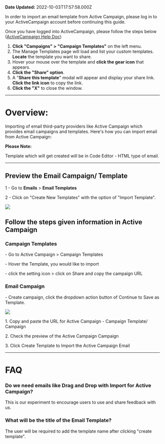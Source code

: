 **Date Updated:** 2022-10-03T17:57:58.000Z

In order to import an email template from Active Campaign, please log in to your ActiveCampaign account before continuing this guide. 

  
Once you have logged into ActiveCampaign, please follow the steps below ([ActiveCampaign Help Doc](https://help.activecampaign.com/hc/en-us/articles/115000754050-How-to-share-a-campaign-template))

1. **Click "Campaigns" > "Campaign Templates"** on the left menu.
2. The Manage Templates page will load and list your custom templates. **Locate** the template you want to share.
3. Hover your mouse over the template and **click the gear icon** that appears.
4. **Click the "Share" option**.
5. A "**Share this template**" modal will appear and display your share link. **Click the link icon** to copy the link.
6. **Click the "X"** to close the window.
  
  
---

# **Overview:** 

Importing of email third-party providers like Active Campaign which provides email campaigns and templates. Here's how you can import email from Active Campaign:

  
**Please Note:**

Template which will get created will be in Code Editor - HTML type of email.
  
  
---

## **Preview the Email Campaign/ Template**

  
1 - Go to **Emails** \> **Email Templates**

2 - Click on "Create New Templates" with the option of "Import Template".

[![](https://s3.amazonaws.com/cdn.freshdesk.com/data/helpdesk/attachments/production/48254217070/original/1YMGWF8vg5269x_8pv18DbJEVbvWHQV-VA.png?1664564518)](https://s3.amazonaws.com/cdn.freshdesk.com/data/helpdesk/attachments/production/48241674902/original/0UHbnXTBwZ49Ky3%5FdpMvmQRciFNAXNwz9Q.png?1659020449)
  
  
## **Follow the steps given information in Active Campaign**

### Campaign Templates

\- Go to Active Campaign > Campaign Templates

\- Hover the Template, you would like to import

\- click the setting icon > click on Share and copy the campaign URL

### Email Campaign

\- Create campaign, click the dropdown action button of Continue to Save as Template.
  
  
![](https://s3.amazonaws.com/cdn.freshdesk.com/data/helpdesk/attachments/production/48254450309/original/dlUbFEVk4ZV-XddiE9eXNSvKBw34XvghyQ.png?1664799814)
  
  
1\. Copy and paste the URL for Active Campaign - Campaign Template/ Campaign 

2\. Check the preview of the Active Campaign Campaign

3\. Click Create Template to Import the Active Campaign Email
  
  
---

# FAQ

### Do we need emails like Drag and Drop with Import for Active Campaign?

This is our experiment to encourage users to use and share feedback with us. 

### What will be the title of the Email Template?

The user will be required to add the template name after clicking "create template".
  
  
